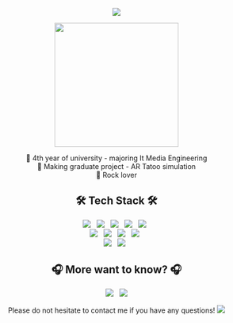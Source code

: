<p align = "center">
<img src="https://capsule-render.vercel.app/api?type=wave&color=gradient&height=300&section=header&text=RoxyYujinKim&fontSize=70" />
</p>
<p align = "center">
<img src = "https://user-images.githubusercontent.com/43868490/119626515-4506e500-be46-11eb-9894-8ccf6066627e.jpg" height="250">
</p>

<p align = "center"> 
🤟 4th year of university - majoring It Media Engineering <br>
🤟 Making graduate project - AR Tatoo simulation <br>
🤟 Rock lover <br>
</p>

<h2 align = "center" > 🛠 Tech Stack 🛠 </h2>
<p align = "center">
    <img src="https://img.shields.io/badge/Python-3776AB?style=flat-square&logo=Python&logoColor=white"> &nbsp;
    <img src="https://img.shields.io/badge/C-A8B9CC?style=flat-square&logo=c&logoColor=white"> &nbsp;
    <img src="https://img.shields.io/badge/Java-007396?style=flat-square&logo=Java&logoColor=white"> &nbsp;
    <img src="https://img.shields.io/badge/Unity-000000?style=flat-square&logo=Unity&logoColor=white"> &nbsp;
    <img src="https://img.shields.io/badge/Swift-FA7343?style=flat-square&logo=Swift&logoColor=white"> &nbsp;
    <br>
    <img src="https://img.shields.io/badge/Xcode-147EFB?style=flat-square&logo=Xcode&logoColor=white"> &nbsp;
    <img src="https://img.shields.io/badge/Django-092E20?style=flat-square&logo=Django&logoColor=white"> &nbsp;
    <img src="https://img.shields.io/badge/Mysql-4479A1?style=flat-square&logo=Mysql&logoColor=white"> &nbsp;
    <img src="https://img.shields.io/badge/TensorFlow-FF6F00?style=flat-square&logo=TensorFlow&logoColor=white"> &nbsp;
    <br>
    <img src="https://img.shields.io/badge/OpenCV-5C3EE8?style=flat-square&logo=OpenCV&logoColor=white"> &nbsp;
    <img src="https://img.shields.io/badge/CSharp-239120?style=flat-square&logo=c-sharp&logoColor=white"> &nbsp;
</p>

<h2 align = "center" > 🎧 More want to know? 🎧 </h2>
<p align="center">
    <a href="https://open.spotify.com/embed/playlist/1nCKBpBCy4ePoTnhSVU47A" width="300" height="380" frameborder="0" allowtransparency="true" allow="encrypted-media"><img src="https://img.shields.io/badge/Spotify-1ED760?style=flat-square&logo=Spotify&logoColor=white&link=https://open.spotify.com/embed/playlist/1nCKBpBCy4ePoTnhSVU47A"/></a> &nbsp;
    <a href="https://blog.naver.com/superkingyj" width="300" height="380" frameborder="0" allowtransparency="true" allow="encrypted-media"><img src="https://img.shields.io/badge/Blog-03C75A?style=flat-square&logo=Naver&logoColor=white&link=https://blog.naver.com/superkingyj"> </a>
</p>

<p align = "center" > Please do not hesitate to contact me if you have any questions!
    <a href="mailto:yujinkim0707@gmail.com"> <img src="https://img.shields.io/badge/gmail-EA4335?style=flat-square&logo=gmail&logoColor=white&link=mailto:yujinkim0707@gmail.com"></a>
</p>
